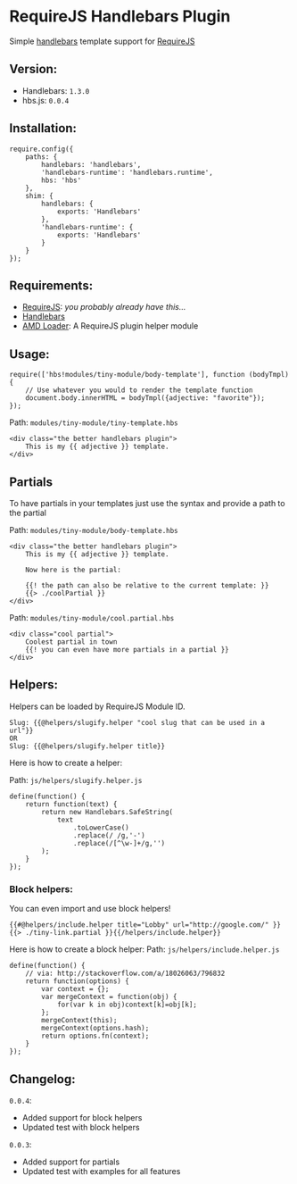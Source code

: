 # RequireJS Handlebars Plugin

Simple [handlebars](http://handlebarsjs.com/) template support for [RequireJS](http://requirejs.org/)

## Version:

 - Handlebars: `1.3.0`
 - hbs.js: `0.0.4`

## Installation:
```
require.config({
	paths: {
		handlebars: 'handlebars',
		'handlebars-runtime': 'handlebars.runtime',
		hbs: 'hbs'
	},
	shim: {
		handlebars: {
			exports: 'Handlebars'
		},
		'handlebars-runtime': {
			exports: 'Handlebars'
		}
	}
});
```

## Requirements: 
 - [RequireJS](http://requirejs.org/): *you probably already have this...*
 - [Handlebars](http://handlebarsjs.com/)
 - [AMD Loader](https://github.com/guybedford/amd-loader): A RequireJS plugin helper module


## Usage:
```
require(['hbs!modules/tiny-module/body-template'], function (bodyTmpl) {
	// Use whatever you would to render the template function
	document.body.innerHTML = bodyTmpl({adjective: "favorite"});
});
```

Path: `modules/tiny-module/tiny-template.hbs`
```
<div class="the better handlebars plugin">
	This is my {{ adjective }} template.
</div>
```

## Partials

To have partials in your templates just use the syntax and provide a path to the partial

Path: `modules/tiny-module/body-template.hbs`
```
<div class="the better handlebars plugin">
	This is my {{ adjective }} template.

	Now here is the partial: 

	{{! the path can also be relative to the current template: }}
	{{> ./coolPartial }}
</div>
```

Path: `modules/tiny-module/cool.partial.hbs`
```
<div class="cool partial">
	Coolest partial in town
	{{! you can even have more partials in a partial }}
</div>
```

## Helpers:

Helpers can be loaded by RequireJS Module ID.

```
Slug: {{@helpers/slugify.helper "cool slug that can be used in a url"}}
OR
Slug: {{@helpers/slugify.helper title}}
```

Here is how to create a helper:

Path: `js/helpers/slugify.helper.js`
```
define(function() {
	return function(text) {
		return new Handlebars.SafeString(
			text
				.toLowerCase()
				.replace(/ /g,'-')
				.replace(/[^\w-]+/g,'')
		);
	}
});
```

### Block helpers:

You can even import and use block helpers!
```
{{#@helpers/include.helper title="Lobby" url="http://google.com/" }}{{> ./tiny-link.partial }}{{/helpers/include.helper}}
```

Here is how to create a block helper:
Path: `js/helpers/include.helper.js`
```
define(function() {
	// via: http://stackoverflow.com/a/18026063/796832
	return function(options) {
		var context = {};
		var mergeContext = function(obj) {
			for(var k in obj)context[k]=obj[k];
		};
		mergeContext(this);
		mergeContext(options.hash);
		return options.fn(context);
	}
});
```

## Changelog:

`0.0.4`: 
 - Added support for block helpers
 - Updated test with block helpers

`0.0.3`: 
 - Added support for partials
 - Updated test with examples for all features